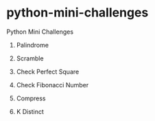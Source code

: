 # python-mini-challenges
Python Mini Challenges

1) Palindrome

2) Scramble
     
3) Check Perfect Square

4) Check Fibonacci Number

5) Compress

6) K Distinct
